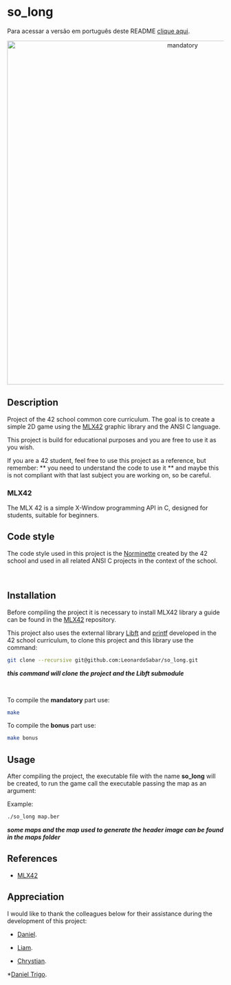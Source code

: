 # so_long

Para acessar a versão em português deste README [clique aqui](https://github.com/LeonardoSabar/so_long/blob/main/README_pt_br.md).

<p align="center">
<img src="https://github.com/LeonardoSabar/so_long/blob/main/images/screen.gif" width="800px" alt="mandatory"/><br>
</p>

## Description

Project of the 42 school common core curriculum. The goal is to create a simple 2D game using the [MLX42](https://github.com/codam-coding-college/MLX42) graphic library and the ANSI C language.

This project is build for educational purposes and you are free to use it as you wish.

If you are a 42 student, feel free to use this project as a reference, but remember: ** you need to understand the code to use it ** and maybe this is not compliant with that last subject you are working on, so be careful.

### MLX42

The MLX 42 is a simple X-Window programming API in C, designed for students, suitable for beginners.

## Code style

The code style used in this project is the [Norminette](https://github.com/42School/norminette)
created by the 42 school and used in all related ANSI C projects in the context of the school.


<br>


## Installation

Before compiling the project it is necessary to install MLX42 library a guide can be found
in the [MLX42](https://github.com/codam-coding-college/MLX42) repository.


This project also uses the external library [Libft](https://github.com/LeonardoSabar/printf) and [printf]()
developed in the 42 school curriculum, to clone this project and this library use the command:

```sh
git clone --recursive git@github.com:LeonardoSabar/so_long.git
```

**<em> this command will clone the project and the Libft submodule </em>**


</br>

To compile the **mandatory** part use:
```sh
make
```

To compile the **bonus** part use:

```sh
make bonus
```

## Usage

After compiling the project, the executable file with the name **so_long** will be created, to run the game call the executable passing the map as an argument:

Example:

```sh
./so_long map.ber
```
**<em> some maps and the map used to generate the header image can be found in the maps folder </em>**


## References

* [MLX42](https://github.com/codam-coding-college/MLX42)


## Appreciation

I would like to thank the colleagues below for their assistance during the development of this project:

* [Daniel](https://github.com/DanielSurf10).

* [Liam](https://github.com/M0LH0).

* [Chrystian](https://github.com/Chrystian-Natanael).

*[Daniel Trigo](https://github.com/willtrigo).
